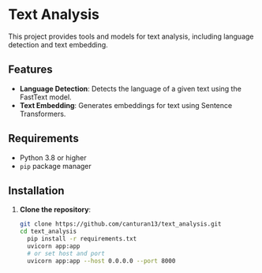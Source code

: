 # Text Analysis

This project provides tools and models for text analysis, including language detection and text embedding.

## Features

- **Language Detection**: Detects the language of a given text using the FastText model.
- **Text Embedding**: Generates embeddings for text using Sentence Transformers.

## Requirements

- Python 3.8 or higher
- `pip` package manager

## Installation

1. **Clone the repository**:
   ```bash
   git clone https://github.com/canturan13/text_analysis.git
   cd text_analysis
	 pip install -r requirements.txt
	 uvicorn app:app
	 # or set host and port
	 uvicorn app:app --host 0.0.0.0 --port 8000
	 ```
